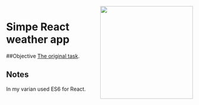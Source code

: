 <img src="http://www.reactjsprogram.com/images/reactjsprogram-500.png" width="250" align="right">

Simpe React weather app
========

##Objective
[The original task](https://github.com/ReactjsProgram/react-fundamentals-curriculum).

## Notes
In my varian used ES6 for React.
